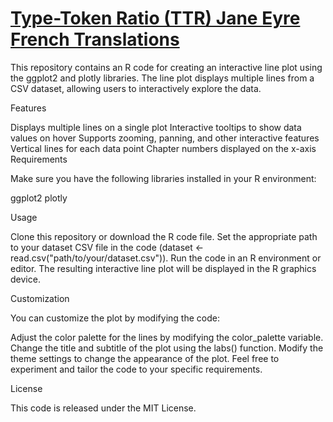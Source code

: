 # <a href="https://digitalkoine.github.io/jane_eyre_french_ttr/">Type-Token Ratio (TTR) Jane Eyre French Translations</a>

This repository contains an R code for creating an interactive line plot using the ggplot2 and plotly libraries. The line plot displays multiple lines from a CSV dataset, allowing users to interactively explore the data.

Features

Displays multiple lines on a single plot
Interactive tooltips to show data values on hover
Supports zooming, panning, and other interactive features
Vertical lines for each data point
Chapter numbers displayed on the x-axis
Requirements

Make sure you have the following libraries installed in your R environment:

ggplot2
plotly

Usage

Clone this repository or download the R code file.
Set the appropriate path to your dataset CSV file in the code (dataset <- read.csv("path/to/your/dataset.csv")).
Run the code in an R environment or editor.
The resulting interactive line plot will be displayed in the R graphics device.

Customization

You can customize the plot by modifying the code:

Adjust the color palette for the lines by modifying the color_palette variable.
Change the title and subtitle of the plot using the labs() function.
Modify the theme settings to change the appearance of the plot.
Feel free to experiment and tailor the code to your specific requirements.

License

This code is released under the MIT License.
